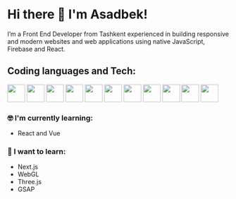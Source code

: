 # Hi there 👋 I'm Asadbek!

I’m a Front End Developer from Tashkent experienced in building responsive  and modern websites and web applications using native JavaScript, Firebase and React.

## Coding languages and Tech:

<p align="left">

<img src="https://raw.githubusercontent.com/dustin100/dustin100/master/assests/javascript-plain.svg" height="auto" width="40">

<img src="https://raw.githubusercontent.com/bekdev/bekdev/master/assests/react-original.svg" height="auto" width="40">

<img src="https://raw.githubusercontent.com/bekdev/bekdev/master/assests/nodejs-original.svg" height="auto" width="40">

<img src="https://raw.githubusercontent.com/bekdev/bekdev/master/assests/express-original.svg" height="auto" width="40">

<img src="https://raw.githubusercontent.com/bekdev/bekdev/master/assests/html5-original.svg" height="auto" width="40">

<img src="https://raw.githubusercontent.com/bekdev/bekdev/master/assests/css3-original.svg" height="auto" width="40">

<img src="https://raw.githubusercontent.com/bekdev/bekdev/master/assests/sass-original.svg" height="auto" width="40">

<img src="https://raw.githubusercontent.com/bekdev/bekdev/master/assests/react-original.svg" height="auto" width="40">

<img src="https://raw.githubusercontent.com/bekdev/bekdev/master/assests/bootstrap-plain.svg" height="auto" width="40">

<img src="https://raw.githubusercontent.com/bekdev/bekdev/master/assests/visualstudio-plain.svg" height="auto" width="40">

<img src="https://raw.githubusercontent.com/bekdev/bekdev/master/assests/git-original.svg" height="auto" width="40">
</p>

### :nerd_face: I'm currently learning:

- React and Vue

### :thinking: I want to learn:

- Next.js
- WebGL
- Three.js
- GSAP

